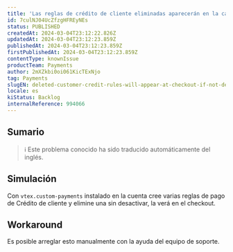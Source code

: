 ```yaml
---
title: 'Las reglas de crédito de cliente eliminadas aparecerán en la caja si no se han desactivado previamente'
id: 7culNJ04UcZfzgHFREyNEs
status: PUBLISHED
createdAt: 2024-03-04T23:12:22.826Z
updatedAt: 2024-03-04T23:12:23.859Z
publishedAt: 2024-03-04T23:12:23.859Z
firstPublishedAt: 2024-03-04T23:12:23.859Z
contentType: knownIssue
productTeam: Payments
author: 2mXZkbi0oi061KicTExNjo
tag: Payments
slugEN: deleted-customer-credit-rules-will-appear-at-checkout-if-not-deactivated-previously
locale: es
kiStatus: Backlog
internalReference: 994066
---
```


## Sumario

>ℹ️ Este problema conocido ha sido traducido automáticamente del inglés.



## Simulación


Con `vtex.custom-payments` instalado en la cuenta cree varias reglas de pago de Crédito de cliente y elimine una sin desactivar, la verá en el checkout.



## Workaround


Es posible arreglar esto manualmente con la ayuda del equipo de soporte.




